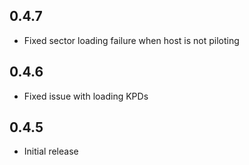 ## 0.4.7
- Fixed sector loading failure when host is not piloting

## 0.4.6
- Fixed issue with loading KPDs

## 0.4.5
- Initial release